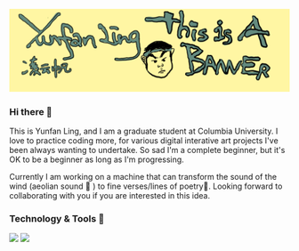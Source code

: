 [![Header](https://github.com/supertrashpanda/supertrashpanda/blob/main/Untitled_Artwork%209.png "Header")](https://github.com/supertrashpanda/supertrashpanda/blob/main/Untitled_Artwork%209.png)

### Hi there 👋
This is Yunfan Ling, and I am a graduate student at Columbia University. I love to practice coding more, for various digital interative art projects I've been always wanting to undertake. So sad I'm a complete beginner, but it's OK to be a beginner as long as I'm progressing.

Currently I am working on a machine that can transform the sound of the wind (aeolian sound 💨 ) to fine verses/lines of poetry📝. Looking forward to collaborating with you if you are interested in this idea.


### Technology & Tools 🔧 
![](https://img.shields.io/badge/Code-Python-informational?style=flat&logo=python&logoColor=white&color=2bbc8a)
![](https://img.shields.io/badge/Code-Javascript-informational?style=flat&logo=javascript&logoColor=white&color=2bbc8a)


<!--
**supertrashpanda/supertrashpanda** is a ✨ _special_ ✨ repository because its `README.md` (this file) appears on your GitHub profile.

Here are some ideas to get you started:

- 🔭 I’m currently working on ...
- 🌱 I’m currently learning ...
- 👯 I’m looking to collaborate on ...
- 🤔 I’m looking for help with ...
- 💬 Ask me about ...
- 📫 How to reach me: ...
- 😄 Pronouns: ...
- ⚡ Fun fact: ...
-->
